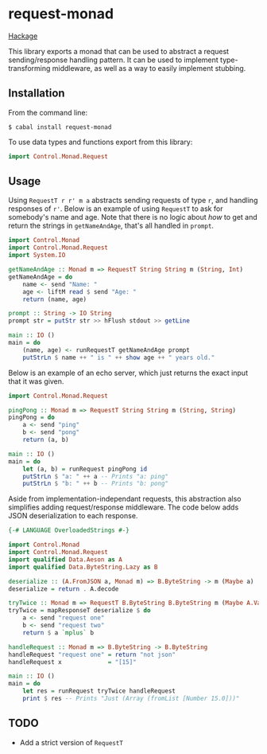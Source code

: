# request-monad

[Hackage](http://hackage.haskell.org/package/request-monad)

This library exports a monad that can be used to abstract a request sending/response handling pattern.
It can be used to implement type-transforming middleware, as well as a way to easily implement stubbing.

## Installation

From the command line:

```shell
$ cabal install request-monad
```

To use data types and functions export from this library:

```haskell
import Control.Monad.Request
```

## Usage

Using `RequestT r r' m a` abstracts sending requests of type `r`, and handling responses of `r'`.
Below is an example of using `RequestT` to ask for somebody's name and age.
Note that there is no logic about _how_ to get and return the strings in `getNameAndAge`, that's all handled in `prompt`.

```haskell
import Control.Monad
import Control.Monad.Request
import System.IO

getNameAndAge :: Monad m => RequestT String String m (String, Int)
getNameAndAge = do
    name <- send "Name: "
    age <- liftM read $ send "Age: "
    return (name, age)

prompt :: String -> IO String
prompt str = putStr str >> hFlush stdout >> getLine

main :: IO ()
main = do
    (name, age) <- runRequestT getNameAndAge prompt
    putStrLn $ name ++ " is " ++ show age ++ " years old."
```

Below is an example of an echo server, which just returns the exact input that it was given.

```haskell
import Control.Monad.Request

pingPong :: Monad m => RequestT String String m (String, String)
pingPong = do
    a <- send "ping"
    b <- send "pong"
    return (a, b)

main :: IO ()
main = do
    let (a, b) = runRequest pingPong id
    putStrLn $ "a: " ++ a -- Prints "a: ping"
    putStrLn $ "b: " ++ b -- Prints "b: pong"
```

Aside from implementation-independant requests, this abstraction also simplifies adding request/response middleware.
The code below adds JSON deserialization to each response.

```haskell
{-# LANGUAGE OverloadedStrings #-}

import Control.Monad
import Control.Monad.Request
import qualified Data.Aeson as A
import qualified Data.ByteString.Lazy as B

deserialize :: (A.FromJSON a, Monad m) => B.ByteString -> m (Maybe a)
deserialize = return . A.decode

tryTwice :: Monad m => RequestT B.ByteString B.ByteString m (Maybe A.Value)
tryTwice = mapResponseT deserialize $ do
    a <- send "request one"
    b <- send "request two"
    return $ a `mplus` b

handleRequest :: Monad m => B.ByteString -> B.ByteString
handleRequest "request one" = return "not json"
handleRequest x             = "[15]"

main :: IO ()
main = do
    let res = runRequest tryTwice handleRequest
    print $ res -- Prints "Just (Array (fromList [Number 15.0]))"
```

## TODO

* Add a strict version of `RequestT`
